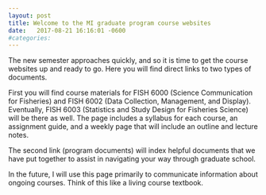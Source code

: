 ```yaml
---
layout: post
title: Welcome to the MI graduate program course websites
date:   2017-08-21 16:16:01 -0600
#categories: 
---
```


The new semester approaches quickly, and so it is time to get the course websites up and ready to go. Here you will find direct links to two types of documents.

First you will find course materials for FISH 6000 (Science Communication for Fisheries) and FISH 6002 (Data Collection, Management, and Display). Eventually,
FISH 6003 (Statistics and Study Design for Fisheries Science) will be there as well. The page includes a syllabus for each course, an assignment guide, and a weekly
page that will include an outline and lecture notes. 

The second link (program documents) will index helpful documents that we have put together to assist in navigating your way through graduate school.

In the future, I will use this page primarily to communicate information about ongoing courses. Think of this like a living course textbook.